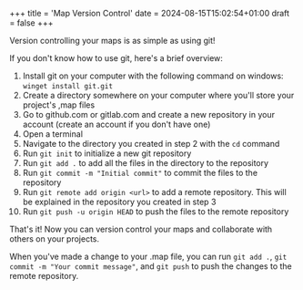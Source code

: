 +++
title = 'Map Version Control'
date = 2024-08-15T15:02:54+01:00
draft = false
+++

Version controlling your maps is as simple as using git!

If you don't know how to use git, here's a brief overview:

1. Install git on your computer with the following command on windows: `winget install git.git`
1. Create a directory somewhere on your computer where you'll store your project's ,map files
1. Go to github.com or gitlab.com and create a new repository in your account (create an account if you don't have one)
1. Open a terminal
1. Navigate to the directory you created in step 2 with the `cd` command
1. Run `git init` to initialize a new git repository
1. Run `git add .` to add all the files in the directory to the repository
1. Run `git commit -m "Initial commit"` to commit the files to the repository
1. Run `git remote add origin <url>` to add a remote repository. This will be explained in the repository you created in step 3
1. Run `git push -u origin HEAD` to push the files to the remote repository

That's it! Now you can version control your maps and collaborate with others on your projects. 

When you've made a change to your .map file, you can run `git add .`, `git commit -m "Your commit message"`, and `git push` to push the changes to the remote repository.
